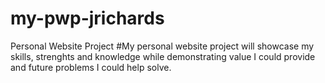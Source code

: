 # my-pwp-jrichards
Personal Website Project
#My personal website project will showcase my skills, strenghts and knowledge while demonstrating value I could provide and future problems I could help solve.
